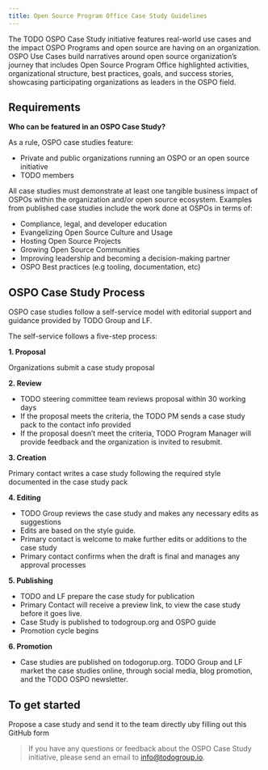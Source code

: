 ```yaml
---
title: Open Source Program Office Case Study Guidelines
---
```


The TODO OSPO Case Study initiative features real-world use cases and the impact OSPO Programs and open source are having on an organization.
OSPO Use Cases build narratives around open source organization’s journey that includes Open Source Program Office highlighted activities, organizational structure,
best practices, goals, and success stories, showcasing participating organizations as leaders in the OSPO field.

## Requirements

**Who can be featured in an OSPO Case Study?**

As a rule, OSPO case studies feature:

* Private and public organizations running an OSPO or an open source initiative
* TODO members

All case studies must demonstrate at least one tangible business impact of OSPOs within the
organization and/or open source ecosystem. Examples from published case studies include the
work done at OSPOs in terms of:

* Compliance, legal, and developer education
* Evangelizing Open Source Culture and Usage
* Hosting Open Source Projects
* Growing Open Source Communities
* Improving leadership and becoming a decision-making partner
* OSPO Best practices (e.g tooling, documentation, etc)

## OSPO Case Study Process
OSPO case studies follow a self-service model with editorial support and guidance provided by TODO Group and LF.

The self-service follows a five-step process:

**1. Proposal**

Organizations submit a case study proposal

**2. Review**
* TODO steering committee team reviews proposal within 30 working days
* If the proposal meets the criteria, the TODO PM sends a case study pack to the contact info provided
* If the proposal doesn’t meet the criteria, TODO Program Manager will provide feedback and the organization is invited to resubmit.

**3. Creation**

Primary contact writes a case study following the required style documented in the case study pack

**4. Editing**
* TODO Group reviews the case study and makes any necessary edits as suggestions
* Edits are based on the style guide.
* Primary contact is welcome to make further edits or additions to the case study
* Primary contact confirms when the draft is final and manages any approval processes

**5. Publishing**
* TODO and LF prepare the case study for publication
* Primary Contact will receive a preview link, to view the case study before it goes live.
* Case Study is published to todogroup.org and OSPO guide
* Promotion cycle begins

**6. Promotion**
* Case studies are published on todogorup.org. TODO Group and LF market the case studies online, through social media, blog promotion, and the TODO OSPO newsletter.

## To get started

Propose a case study and send it to the team directly uby filling out this GitHub form

> If you have any questions or feedback about the OSPO Case Study initiative, please send an email to info@todogroup.io.
